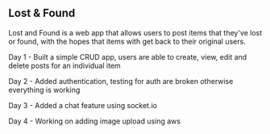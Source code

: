 ## Lost & Found
Lost and Found is a web app that allows users to post items that they've lost or found, with the hopes that items with get back to their original users. 

Day 1 - Built a simple CRUD app, users are able to create, view, edit and delete posts for an individual item

Day 2 - Added authentication, testing for auth are broken otherwise everything is working

Day 3 - Added a chat feature using socket.io

Day 4 - Working on adding image upload using aws 